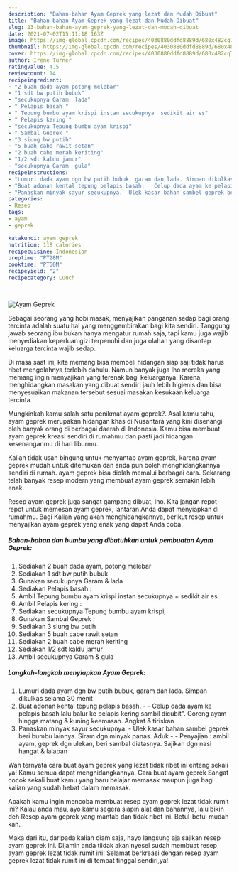 ```yaml
---
description: "Bahan-bahan Ayam Geprek yang lezat dan Mudah Dibuat"
title: "Bahan-bahan Ayam Geprek yang lezat dan Mudah Dibuat"
slug: 23-bahan-bahan-ayam-geprek-yang-lezat-dan-mudah-dibuat
date: 2021-07-02T15:11:18.163Z
image: https://img-global.cpcdn.com/recipes/4030880ddfd8889d/680x482cq70/ayam-geprek-foto-resep-utama.jpg
thumbnail: https://img-global.cpcdn.com/recipes/4030880ddfd8889d/680x482cq70/ayam-geprek-foto-resep-utama.jpg
cover: https://img-global.cpcdn.com/recipes/4030880ddfd8889d/680x482cq70/ayam-geprek-foto-resep-utama.jpg
author: Irene Turner
ratingvalue: 4.5
reviewcount: 14
recipeingredient:
- "2 buah dada ayam potong melebar"
- "1 sdt bw putih bubuk"
- "secukupnya Garam  lada"
- " Pelapis basah "
- " Tepung bumbu ayam krispi instan secukupnya  sedikit air es"
- " Pelapis kering "
- "secukupnya Tepung bumbu ayam krispi"
- " Sambal Geprek "
- "3 siung bw putih"
- "5 buah cabe rawit setan"
- "2 buah cabe merah keriting"
- "1/2 sdt kaldu jamur"
- "secukupnya Garam  gula"
recipeinstructions:
- "Lumuri dada ayam dgn bw putih bubuk, garam dan lada. Simpan dikulkas selama 30 menit"
- "Buat adonan kental tepung pelapis basah.   Celup dada ayam ke pelapis basah lalu balur ke pelapis kering sambil dicubit&#34;. Goreng ayam hingga matang &amp; kuning keemasan. Angkat &amp; tiriskan"
- "Panaskan minyak sayur secukupnya.  Ulek kasar bahan sambel geprek beri bumbu lainnya. Siram dgn minyak panas. Aduk   Penyajian : ambil ayam, geprek dgn ulekan, beri sambal diatasnya. Sajikan dgn nasi hangat &amp; lalapan"
categories:
- Resep
tags:
- ayam
- geprek

katakunci: ayam geprek 
nutrition: 118 calories
recipecuisine: Indonesian
preptime: "PT28M"
cooktime: "PT60M"
recipeyield: "2"
recipecategory: Lunch

---
```



![Ayam Geprek](https://img-global.cpcdn.com/recipes/4030880ddfd8889d/680x482cq70/ayam-geprek-foto-resep-utama.jpg)

Sebagai seorang yang hobi masak, menyajikan panganan sedap bagi orang tercinta adalah suatu hal yang menggembirakan bagi kita sendiri. Tanggung jawab seorang ibu bukan hanya mengatur rumah saja, tapi kamu juga wajib menyediakan keperluan gizi terpenuhi dan juga olahan yang disantap keluarga tercinta wajib sedap.

Di masa  saat ini, kita memang bisa membeli hidangan siap saji tidak harus ribet mengolahnya terlebih dahulu. Namun banyak juga lho mereka yang memang ingin menyajikan yang terenak bagi keluarganya. Karena, menghidangkan masakan yang dibuat sendiri jauh lebih higienis dan bisa menyesuaikan makanan tersebut sesuai masakan kesukaan keluarga tercinta. 



Mungkinkah kamu salah satu penikmat ayam geprek?. Asal kamu tahu, ayam geprek merupakan hidangan khas di Nusantara yang kini disenangi oleh banyak orang di berbagai daerah di Indonesia. Kamu bisa membuat ayam geprek kreasi sendiri di rumahmu dan pasti jadi hidangan kesenanganmu di hari liburmu.

Kalian tidak usah bingung untuk menyantap ayam geprek, karena ayam geprek mudah untuk ditemukan dan anda pun boleh menghidangkannya sendiri di rumah. ayam geprek bisa diolah memalui berbagai cara. Sekarang telah banyak resep modern yang membuat ayam geprek semakin lebih enak.

Resep ayam geprek juga sangat gampang dibuat, lho. Kita jangan repot-repot untuk memesan ayam geprek, lantaran Anda dapat menyiapkan di rumahmu. Bagi Kalian yang akan menghidangkannya, berikut resep untuk menyajikan ayam geprek yang enak yang dapat Anda coba.

<!--inarticleads1-->

##### Bahan-bahan dan bumbu yang dibutuhkan untuk pembuatan Ayam Geprek:

1. Sediakan 2 buah dada ayam, potong melebar
1. Sediakan 1 sdt bw putih bubuk
1. Gunakan secukupnya Garam &amp; lada
1. Sediakan  Pelapis basah :
1. Ambil  Tepung bumbu ayam krispi instan secukupnya + sedikit air es
1. Ambil  Pelapis kering :
1. Sediakan secukupnya Tepung bumbu ayam krispi,
1. Gunakan  Sambal Geprek :
1. Sediakan 3 siung bw putih
1. Sediakan 5 buah cabe rawit setan
1. Sediakan 2 buah cabe merah keriting
1. Sediakan 1/2 sdt kaldu jamur
1. Ambil secukupnya Garam &amp; gula




<!--inarticleads2-->

##### Langkah-langkah menyiapkan Ayam Geprek:

1. Lumuri dada ayam dgn bw putih bubuk, garam dan lada. Simpan dikulkas selama 30 menit
1. Buat adonan kental tepung pelapis basah.  -  - Celup dada ayam ke pelapis basah lalu balur ke pelapis kering sambil dicubit&#34;. Goreng ayam hingga matang &amp; kuning keemasan. Angkat &amp; tiriskan
1. Panaskan minyak sayur secukupnya.  - Ulek kasar bahan sambel geprek beri bumbu lainnya. Siram dgn minyak panas. Aduk  -  - Penyajian : ambil ayam, geprek dgn ulekan, beri sambal diatasnya. Sajikan dgn nasi hangat &amp; lalapan




Wah ternyata cara buat ayam geprek yang lezat tidak ribet ini enteng sekali ya! Kamu semua dapat menghidangkannya. Cara buat ayam geprek Sangat cocok sekali buat kamu yang baru belajar memasak maupun juga bagi kalian yang sudah hebat dalam memasak.

Apakah kamu ingin mencoba membuat resep ayam geprek lezat tidak rumit ini? Kalau anda mau, ayo kamu segera siapin alat dan bahannya, lalu bikin deh Resep ayam geprek yang mantab dan tidak ribet ini. Betul-betul mudah kan. 

Maka dari itu, daripada kalian diam saja, hayo langsung aja sajikan resep ayam geprek ini. Dijamin anda tiidak akan nyesel sudah membuat resep ayam geprek lezat tidak rumit ini! Selamat berkreasi dengan resep ayam geprek lezat tidak rumit ini di tempat tinggal sendiri,ya!.

